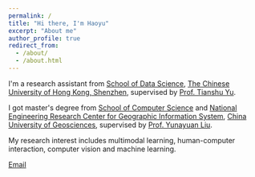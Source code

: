 ```yaml
---
permalink: /
title: "Hi there, I'm Haoyu"
excerpt: "About me"
author_profile: true
redirect_from: 
  - /about/
  - /about.html
---
```


I'm a research assistant from [School of Data Science](https://sds.cuhk.edu.cn/en), [The Chinese University of Hong Kong, Shenzhen](https://cuhk.edu.cn/en), supervised by [Prof. Tianshu Yu](https://mypage.cuhk.edu.cn/academics/yutianshu/). 

I got master's degree from [School of Computer Science](https://cs.cug.edu.cn/) and [National Engineering Research Center for Geographic Information System](https://gis.cug.edu.cn/zxgk/zxjj.htm), [China University of Geosciences](https://www.cug.edu.cn/), supervised by [Prof. Yunayuan Liu](https://cvlab-liuyuanyuan.github.io/).

My research interest includes multimodal learning, human-computer interaction, computer vision and machine learning.

<!-- You can find my CV here: [Haoyu's Curriculum Vitae](../assets/Curriculum_Vitae.pdf). -->

[Email](mailto:zhanghaoyu@cuhk.edu.cn)

<!-- / [Github](https://github.com/Haoyu-ha) -->
